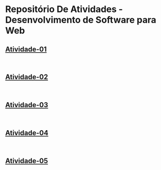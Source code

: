 # Repositório De Atividades - Desenvolvimento de Software para Web

## [Atividade-01](atividade-01)

<br />

## [Atividade-02](atividade-02)

<br />

## [Atividade-03](atividade-03)

<br />

## [Atividade-04](atividade-04)

<br />

## [Atividade-05](atividade-05)

<br />
